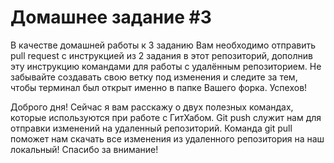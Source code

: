 # Домашнее задание #3

В качестве домашней работы к 3 заданию Вам необходимо отправить pull request с инструкцией из 2 задания в этот репозиторий, дополнив эту инструкцию командами для работы с удалённым репозиторием. Не забывайте создавать свою ветку под изменения и следите за тем, чтобы терминал был открыт именно в папке Вашего форка. Успехов!

Доброго дня! Сейчас я вам расскажу о двух полезных командах, которые используются при работе с ГитХабом. Git push служит нам для отправки изменений на удаленный репозиторий. Команда git pull поможет нам скачать все изменения из удаленного репозитория на наш локальный! Спасибо за внимание!
